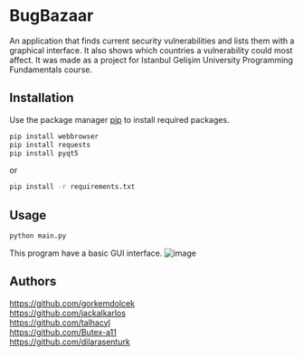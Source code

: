 # BugBazaar

An application that finds current security vulnerabilities and lists them with a graphical interface. It also shows which countries a vulnerability could most affect. It was made as a project for Istanbul Gelişim University Programming Fundamentals course.

## Installation

Use the package manager [pip](https://pip.pypa.io/en/stable/) to install required packages.

```bash
pip install webbrowser
pip install requests
pip install pyqt5
```
or
```bash
pip install -r requirements.txt
```
## Usage
```bash
python main.py
```
This program have a basic GUI interface.
![image](https://user-images.githubusercontent.com/88983987/210010143-a4dbf984-e954-4691-b57e-4a80e9bd7ddb.png)


## Authors

https://github.com/gorkemdolcek<br>
https://github.com/jackalkarlos<br>
https://github.com/talhacyl<br>
https://github.com/Butex-a11<br>
https://github.com/dilarasenturk<br>
